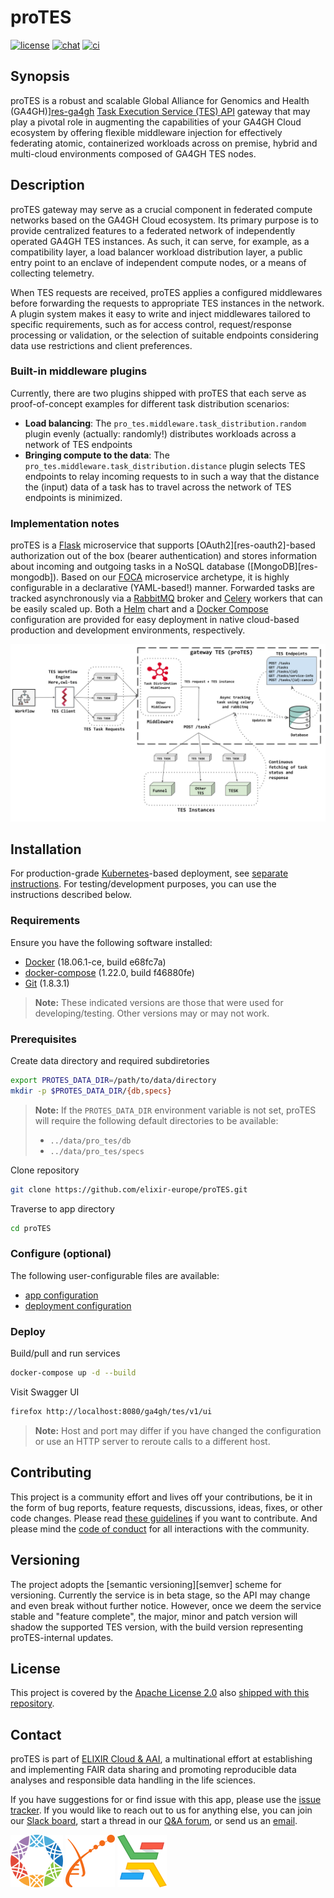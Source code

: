# proTES

[![license][badge-license]][badge-url-license]
[![chat][badge-chat]][badge-url-chat]
[![ci][badge-ci]][badge-url-ci]

## Synopsis

proTES is a robust and scalable Global Alliance for Genomics and Health
(GA4GH)][res-ga4gh] [Task Execution Service (TES) API][res-ga4gh-tes] gateway
that may play a pivotal role in augmenting the capabilities of your GA4GH Cloud
ecosystem by offering flexible middleware injection for effectively federating
atomic, containerized workloads across on premise, hybrid and multi-cloud
environments composed of GA4GH TES nodes.

## Description

proTES gateway may serve as a crucial component in federated compute networks
based on the GA4GH Cloud ecosystem. Its primary purpose is to provide
centralized features to a federated network of independently operated  GA4GH TES 
instances. As such, it can serve, for example, as a compatibility layer, a load
balancer workload distribution layer, a public entry point to an enclave of
independent compute nodes, or a means of collecting telemetry.

When TES requests are received, proTES applies a configured middlewares before
forwarding the requests to appropriate TES instances in the network. A plugin
system makes it easy to write and inject middlewares tailored to specific
requirements, such as for access control, request/response processing or
validation, or the selection of suitable endpoints considering data use
restrictions and client preferences.

### Built-in middleware plugins

Currently, there are two plugins shipped with proTES that each serve as
proof-of-concept examples for different task distribution scenarios:

* **Load balancing**: The `pro_tes.middleware.task_distribution.random` plugin
  evenly (actually: randomly!) distributes workloads across a network of TES
  endpoints
* **Bringing compute to the data**: The
  `pro_tes.middleware.task_distribution.distance` plugin selects TES endpoints 
  to relay incoming requests to in such a way that the distance the (input) data
  of a task has to travel across the network of TES endpoints is minimized. 

### Implementation notes

proTES is a [Flask][res-flask] microservice that supports
[OAuth2][res-oauth2]-based authorization out of the box (bearer authentication)
and stores information about incoming and outgoing tasks in a NoSQL database
([MongoDB][res-mongodb]). Based on our [FOCA][res-foca] microservice archetype,
it is highly configurable in a declarative (YAML-based!) manner. Forwarded tasks
are tracked asynchronously via a [RabbitMQ][res-rabbitmq] broker and
[Celery][res-celery] workers that can be easily scaled up. Both a
[Helm][res-helm] chart and a [Docker Compose][res-docker-compose] configuration
are provided for easy deployment in native cloud-based production and
development environments, respectively.

![proTES-overview][image-protes-overview]

## Installation

For production-grade [Kubernetes][res-kubernetes]-based deployment, see
[separate instructions][docs-deploy]. For testing/development purposes, you can
use the instructions described below.

### Requirements

Ensure you have the following software installed:

* [Docker][res-docker] (18.06.1-ce, build e68fc7a)
* [docker-compose][res-docker-compose] (1.22.0, build f46880fe)
* [Git][res-git] (1.8.3.1)

> **Note:** These indicated versions are those that were used for
> developing/testing. Other versions may or may not work.

### Prerequisites

Create data directory and required subdiretories

```bash
export PROTES_DATA_DIR=/path/to/data/directory
mkdir -p $PROTES_DATA_DIR/{db,specs}
```

> **Note:** If the `PROTES_DATA_DIR` environment variable is not set, proTES
> will require the following default directories to be available:
>
> * `../data/pro_tes/db`
> * `../data/pro_tes/specs`

Clone repository

```bash
git clone https://github.com/elixir-europe/proTES.git
```

Traverse to app directory

```bash
cd proTES
```

### Configure (optional)

The following user-configurable files are available:

* [app configuration](pro_tes/config/app_config.yaml)
* [deployment configuration](docker-compose.yaml)

### Deploy

Build/pull and run services

```bash
docker-compose up -d --build
```

Visit Swagger UI

```bash
firefox http://localhost:8080/ga4gh/tes/v1/ui
```

> **Note:** Host and port may differ if you have changed the configuration or
> use an HTTP server to reroute calls to a different host.

## Contributing

This project is a community effort and lives off your contributions, be it in
the form of bug reports, feature requests, discussions, ideas, fixes, or other
code changes. Please read [these guidelines][docs-contributing] if you want to
contribute. And please mind the [code of conduct][docs-coc] for all
interactions with the community.

## Versioning

The project adopts the [semantic versioning][semver] scheme for versioning.
Currently the service is in beta stage, so the API may change and even break
without further notice. However, once we deem the service stable and "feature
complete", the major, minor and patch version will shadow the supported TES
version, with the build version representing proTES-internal updates.

## License

This project is covered by the [Apache License 2.0][badge-url-license] also
[shipped with this repository][docs-license].

## Contact

proTES is part of [ELIXIR Cloud & AAI][res-elixir-cloud-aai], a multinational
effort at establishing and implementing FAIR data sharing and promoting
reproducible data analyses and responsible data handling in the life sciences.

If you have suggestions for or find issue with this app, please use the
[issue tracker][contact-issue-tracker]. If you would like to reach out to us
for anything else, you can join our [Slack board][badge-url-chat], start a
thread in our [Q&A forum][contact-qa], or send us an [email][contact-email].

[![GA4GH logo](images/logo-ga4gh.png)](https://www.ga4gh.org/)
[![ELIXIR logo](images/logo-elixir.png)](https://www.elixir-europe.org/)
[![ELIXIR Cloud & AAI logo](images/logo-elixir-cloud.png)](https://elixir-europe.github.io/cloud/)

[badge-chat]: <https://img.shields.io/static/v1?label=chat&message=Slack&color=ff6994>
[badge-ci]: <https://github.com/elixir-cloud-aai/proTES/actions/workflows/checks.yaml/badge.svg>
[badge-license]: <https://img.shields.io/badge/license-Apache%202.0-blue.svg>
[badge-url-chat]: <https://join.slack.com/t/elixir-cloud/shared_invite/zt-1uvebyx1e-NcC0Hof2guT9df~haBdQaw>
[badge-url-ci]: <https://github.com/elixir-cloud-aai/proTES/actions/workflows/checks.yaml>
[badge-url-license]: <http://www.apache.org/licenses/LICENSE-2.0>
[contact-email]: <mailto:cloud-service@elixir-europe.org>
[contact-issue-tracker]: <https://github.com/elixir-cloud-aai/landing-page/issues>
[contact-qa]: <https://github.com/elixir-cloud-aai/elixir-cloud-aai/discussions>
[docs-coc]: <https://github.com/elixir-cloud-aai/elixir-cloud-aai/blob/dev/CODE_OF_CONDUCT.md>
[docs-contributing]: <https://elixir-cloud-aai.github.io/guides/guide-contributor/>
[docs-deploy]: deployment/README.md
[docs-license]: LICENSE
[GA4GH TES OpenAPI specification]:<https://github.com/ga4gh/task-execution-schemas>
[image-protes-overview]: <images/overview.svg>
[res-celery]: <http://www.celeryproject.org/>
[res-connexion]: <https://github.com/zalando/connexion>
[res-docker]: <https://www.docker.com/>
[res-docker-compose]: <https://docs.docker.com/compose/>
[res-elixir-cloud-aai]: <https://elixir-cloud.dcc.sib.swiss/>
[res-flask]: <http://flask.pocoo.org/>
[res-foca]: <https://github.com/elixir-cloud-aai/foca>
[res-ga4gh]: <https://www.ga4gh.org/>
[res-ga4gh-cloud]: <https://www.ga4gh.org/work_stream/cloud/>
[res-ga4gh-tes]: <https://github.com/ga4gh/task-execution-schemas>
[res-git]: <https://git-scm.com/>
[res-helm]: <https://helm.sh/>
[res-kubernetes]: <https://kubernetes.io/>
[res-mondodb]: <https://www.mongodb.com/>
[res-ouath2]: <https://oauth.net/2/>
[res-rabbitmq]: <https://www.rabbitmq.com/>
[res-sem-ver]: <https://semver.org/>
